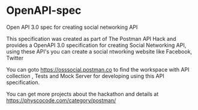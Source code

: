 # OpenAPI-spec
Open API 3.0 spec for creating social networking API

This specification was created as part of The Postman API Hack and provides a OpenAPI 3.0 specification for creating Social Networking API, using these API's you can create a social ntworking website like Facebook, Twitter

You can goto https://osssocial.postman.co to find the workspace with API collection , Tests and Mock Server for developing using this API specification. 

You can get more projects about the hackathon and details at https://physcocode.com/category/postman/
